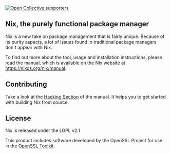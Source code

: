 [![Open Collective supporters](https://opencollective.com/nixos/tiers/supporter/badge.svg?label=Supporters&color=brightgreen)](https://opencollective.com/nixos)

Nix, the purely functional package manager
------------------------------------------

Nix is a new take on package management that is fairly unique. Because of its
purity aspects, a lot of issues found in traditional package managers don't
appear with Nix.

To find out more about the tool, usage and installation instructions, please
read the manual, which is available on the Nix website at
<https://nixos.org/nix/manual>.

## Contributing

Take a look at the [Hacking Section](https://nixos.org/nix/manual/#chap-hacking)
of the manual. It helps you to get started with building Nix from source.

## License

Nix is released under the LGPL v2.1

This product includes software developed by the OpenSSL Project for
use in the [OpenSSL Toolkit](https://www.OpenSSL.org/).
